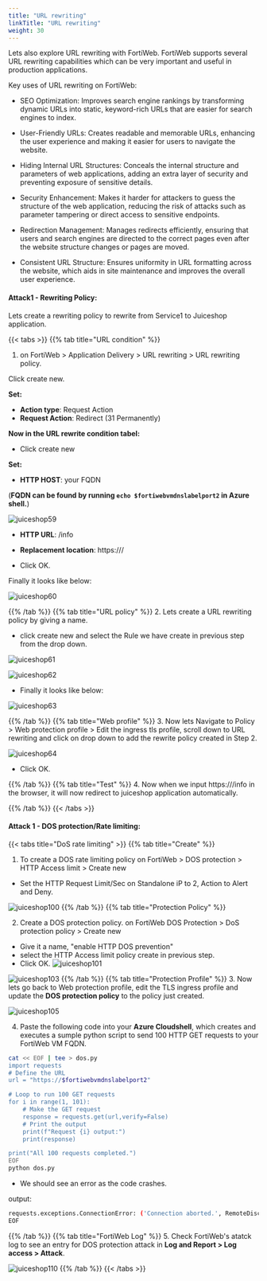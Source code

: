 ```yaml
---
title: "URL rewriting"
linkTitle: "URL rewriting"
weight: 30
---
```



Lets also explore URL rewriting with FortiWeb. FortiWeb supports several URL rewriting capabilities which can be very important and useful in production applications.

Key uses of URL rewriting on FortiWeb:

- SEO Optimization: Improves search engine rankings by transforming dynamic URLs into static, keyword-rich URLs that are easier for search engines to index.

- User-Friendly URLs: Creates readable and memorable URLs, enhancing the user experience and making it easier for users to navigate the website.

- Hiding Internal URL Structures: Conceals the internal structure and parameters of web applications, adding an extra layer of security and preventing exposure of sensitive details.

- Security Enhancement: Makes it harder for attackers to guess the structure of the web application, reducing the risk of attacks such as parameter tampering or direct access to sensitive endpoints.

- Redirection Management: Manages redirects efficiently, ensuring that users and search engines are directed to the correct pages even after the website structure changes or pages are moved.

- Consistent URL Structure: Ensures uniformity in URL formatting across the website, which aids in site maintenance and improves the overall user experience.


#### Attack1 - Rewriting Policy:

Lets create a rewriting policy to rewrite from Service1 to Juiceshop application.

{{< tabs >}}
{{% tab title="URL condition" %}}

1. on FortiWeb > Application Delivery > URL rewriting > URL rewriting policy.

Click create new.

**Set:**

- **Action type**: Request Action
- **Request Action**: Redirect (31 Permanently)

**Now in the URL rewrite condition tabel:**

- Click create new

**Set:**

- **HTTP HOST**: your FQDN  

(**FQDN can be found by running ```echo $fortiwebvmdnslabelport2``` in Azure shell.**)

![juiceshop59](../images/httphost.png)

- **HTTP URL**: /info

- **Replacement location**: https://**<FQDN>**/ 

- Click OK.

Finally it looks like below: 

![juiceshop60](../images/urlcr.png)

{{% /tab %}}
{{% tab title="URL policy" %}}
2. Lets create a URL rewriting policy by giving a name.

- click create new and select the Rule we have create in previous step from the drop down. 

![juiceshop61](../images/rewrite.png)

![juiceshop62](../images/hostrewrite1.png)

- Finally it looks like below:

![juiceshop63](../images/finalpolicy.png)

{{% /tab %}}
{{% tab title="Web profile" %}}
3. Now lets Navigate to Policy > Web protection profile > Edit the ingress tls profile, scroll down to URL rewriting and click on drop down to add the rewrite policy created in Step 2.

![juiceshop64](../images/rewriteprofile.png)

- Click OK.

{{% /tab %}}
{{% tab title="Test" %}}
4. Now when we input https://**<FQDN>**/info in the browser, it will now redirect to juiceshop application automatically. 


{{% /tab %}}
{{< /tabs >}}

#### Attack 1 - DOS protection/Rate limiting:

{{< tabs title="DoS rate limiting" >}}
{{% tab title="Create" %}}
1. To create a DOS rate limiting policy on FortiWeb > DOS protection > HTTP Access limit > Create new
- Set the HTTP Request Limit/Sec on Standalone iP to 2, Action to Alert and Deny.

![juiceshop100](../images/dos.png)
{{% /tab %}}
{{% tab title="Protection Policy" %}}

2. Create a DOS protection policy. on FortiWeb DOS Protection > DoS protection policy > Create new
- Give it a name, "enable HTTP DOS prevention"
- select the HTTP Access limit policy create in previous step. 
- Click OK.
![juiceshop101](../images/dosp.png)

![juiceshop103](../images/dosp2.png)
{{% /tab %}}
{{% tab title="Protection Profile" %}}
3. Now lets go back to Web protection profile, edit the TLS ingress profile and update the **DOS protection policy** to the policy just created.

![juiceshop105](../images/dosprofile.png)

4. Paste the following code into your **Azure Cloudshell**, which creates and executes a sumple python script to send 100 HTTP GET requests to your FortiWeb VM FQDN.

```bash
cat << EOF | tee > dos.py
import requests
# Define the URL
url = "https://$fortiwebvmdnslabelport2"

# Loop to run 100 GET requests
for i in range(1, 101):
    # Make the GET request
    response = requests.get(url,verify=False)
    # Print the output
    print(f"Request {i} output:")
    print(response)

print("All 100 requests completed.")
EOF
python dos.py
```
- We should see an error as the code crashes. 

output: 

```bash
requests.exceptions.ConnectionError: ('Connection aborted.', RemoteDisconnected('Remote end closed connection without response'))
EOF
```
{{% /tab %}}
{{% tab title="FortiWeb Log" %}}
5. Check FortiWeb's atatck log to see an entry for DOS protection attack in **Log and Report > Log access > Attack**.

![juiceshop110](../images/attack2.png)
{{% /tab %}}
{{< /tabs >}}
